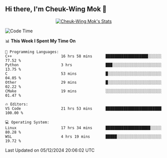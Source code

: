 ## Hi there, I'm Cheuk-Wing Mok 👋

<!--
**mozro0327/mozro0327** is a ✨ _special_ ✨ repository because its `README.md` (this file) appears on your GitHub profile.

Here are some ideas to get you started:

- 🔭 I’m currently working on ...
- 🌱 I’m currently learning ...
- 👯 I’m looking to collaborate on ...
- 🤔 I’m looking for help with ...
- 💬 Ask me about ...
- 📫 How to reach me: ...
- 😄 Pronouns: ...
- ⚡ Fun fact: ...
-->

<p align="center">
  <a href="https://github.com/mozro0327" class="rich-diff-level-one">
    <img src="https://github-readme-stats.vercel.app/api?username=mozro0327&title_color=333&text_color=777" alt="Cheuk-Wing Mok's Stats" >
    <!-- &hide=issues
    <img src="https://github-readme-stats.vercel.app/api?username=mozro0327&hide=issues&title_color=333&text_color=777" alt="Cheuk-Wing Mok's Stats" >
    -->
  </a>
</p>

<!--START_SECTION:waka-->
![Code Time](http://img.shields.io/badge/Code%20Time-3%2C091%20hrs%2047%20mins-blue)

📊 **This Week I Spent My Time On** 

```text
💬 Programming Languages: 
C++                      16 hrs 58 mins      ███████████████████░░░░░░   77.52 % 
Python                   3 hrs               ███░░░░░░░░░░░░░░░░░░░░░░   13.75 % 
C                        53 mins             █░░░░░░░░░░░░░░░░░░░░░░░░   04.05 % 
Other                    29 mins             █░░░░░░░░░░░░░░░░░░░░░░░░   02.22 % 
CMake                    19 mins             ░░░░░░░░░░░░░░░░░░░░░░░░░   01.47 % 

🔥 Editors: 
VS Code                  21 hrs 53 mins      █████████████████████████   100.00 % 

💻 Operating System: 
Linux                    17 hrs 34 mins      ████████████████████░░░░░   80.28 % 
WSL                      4 hrs 19 mins       █████░░░░░░░░░░░░░░░░░░░░   19.72 % 
```


 Last Updated on 05/12/2024 20:06:02 UTC
<!--END_SECTION:waka-->
